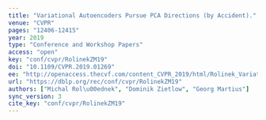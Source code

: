 ```yaml
---
title: "Variational Autoencoders Pursue PCA Directions (by Accident)."
venue: "CVPR"
pages: "12406-12415"
year: 2019
type: "Conference and Workshop Papers"
access: "open"
key: "conf/cvpr/RolinekZM19"
doi: "10.1109/CVPR.2019.01269"
ee: "http://openaccess.thecvf.com/content_CVPR_2019/html/Rolinek_Variational_Autoencoders_Pursue_PCA_Directions_by_Accident_CVPR_2019_paper.html"
url: "https://dblp.org/rec/conf/cvpr/RolinekZM19"
authors: ["Michal Rol\u00ednek", "Dominik Zietlow", "Georg Martius"]
sync_version: 3
cite_key: "conf/cvpr/RolinekZM19"
---
```

